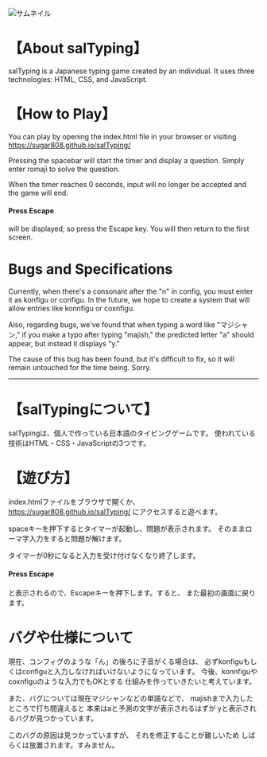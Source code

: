 ![サムネイル](https://github.com/user-attachments/assets/5adac6e2-b335-4619-a98e-b1c65831abc2)

# 【About salTyping】
salTyping is a Japanese typing game created by an individual.
It uses three technologies: HTML, CSS, and JavaScript.

# 【How to Play】
You can play by opening the index.html file in your browser or visiting
https://sugar808.github.io/salTyping/

Pressing the spacebar will start the timer and display a question.
Simply enter romaji to solve the question.

When the timer reaches 0 seconds, input will no longer be accepted and the game will end.

#### Press Escape
will be displayed, so press the Escape key.
You will then return to the first screen.

# Bugs and Specifications
Currently, when there's a consonant after the "n" in config,
you must enter it as konfigu or configu.
In the future, we hope to create a system that will allow entries like konnfigu or coxnfigu.

Also, regarding bugs, we've found that when typing a word like "マジシャン," if you make a typo after typing "majish," the predicted letter "a" should appear, but instead it displays "y."

The cause of this bug has been found,
but it's difficult to fix, so it will remain untouched for the time being. Sorry.

---

# 【salTypingについて】
salTypingは、個人で作っている日本語のタイピングゲームです。
使われている技術はHTML・CSS・JavaScriptの3つです。

# 【遊び方】
index.htmlファイルをブラウザで開くか、
https://sugar808.github.io/salTyping/
にアクセスすると遊べます。

spaceキーを押下するとタイマーが起動し、問題が表示されます。
そのままローマ字入力をすると問題が解けます。

タイマーが0秒になると入力を受け付けなくなり終了します。

#### Press Escape
と表示されるので、Escapeキーを押下します。すると、
また最初の画面に戻ります。

# バグや仕様について
現在、コンフィグのような「ん」の後ろに子音がくる場合は、
必ずkonfiguもしくはconfiguと入力しなければいけないようになっています。
今後、konnfiguやcoxnfiguのような入力でもOKとする
仕組みを作っていきたいと考えています。

また、バグについては現在マジシャンなどの単語などで、
majishまで入力したところで打ち間違えると
本来はaと予測の文字が表示されるはずが
yと表示されるバグが見つかっています。

このバグの原因は見つかっていますが、
それを修正することが難しいため
しばらくは放置されます。すみません。
